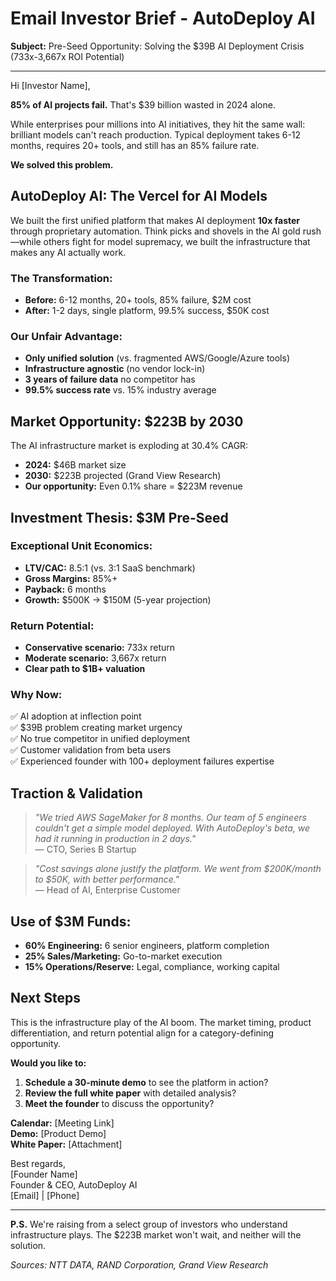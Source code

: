 # Email Investor Brief - AutoDeploy AI

**Subject:** Pre-Seed Opportunity: Solving the $39B AI Deployment Crisis (733x-3,667x ROI Potential)

---

Hi [Investor Name],

**85% of AI projects fail.** That's $39 billion wasted in 2024 alone.

While enterprises pour millions into AI initiatives, they hit the same wall: brilliant models can't reach production. Typical deployment takes 6-12 months, requires 20+ tools, and still has an 85% failure rate.

**We solved this problem.**

## AutoDeploy AI: The Vercel for AI Models

We built the first unified platform that makes AI deployment **10x faster** through proprietary automation. Think picks and shovels in the AI gold rush—while others fight for model supremacy, we built the infrastructure that makes any AI actually work.

### The Transformation:
- **Before:** 6-12 months, 20+ tools, 85% failure, $2M cost
- **After:** 1-2 days, single platform, 99.5% success, $50K cost

### Our Unfair Advantage:
- **Only unified solution** (vs. fragmented AWS/Google/Azure tools)
- **Infrastructure agnostic** (no vendor lock-in)
- **3 years of failure data** no competitor has
- **99.5% success rate** vs. 15% industry average

## Market Opportunity: $223B by 2030

The AI infrastructure market is exploding at 30.4% CAGR:
- **2024:** $46B market size
- **2030:** $223B projected (Grand View Research)
- **Our opportunity:** Even 0.1% share = $223M revenue

## Investment Thesis: $3M Pre-Seed

### Exceptional Unit Economics:
- **LTV/CAC:** 8.5:1 (vs. 3:1 SaaS benchmark)
- **Gross Margins:** 85%+ 
- **Payback:** 6 months
- **Growth:** $500K → $150M (5-year projection)

### Return Potential:
- **Conservative scenario:** 733x return
- **Moderate scenario:** 3,667x return
- **Clear path to $1B+ valuation**

### Why Now:
✅ AI adoption at inflection point  
✅ $39B problem creating market urgency  
✅ No true competitor in unified deployment  
✅ Customer validation from beta users  
✅ Experienced founder with 100+ deployment failures expertise

## Traction & Validation

> *"We tried AWS SageMaker for 8 months. Our team of 5 engineers couldn't get a simple model deployed. With AutoDeploy's beta, we had it running in production in 2 days."*  
> — CTO, Series B Startup

> *"Cost savings alone justify the platform. We went from $200K/month to $50K, with better performance."*  
> — Head of AI, Enterprise Customer

## Use of $3M Funds:
- **60% Engineering:** 6 senior engineers, platform completion
- **25% Sales/Marketing:** Go-to-market execution  
- **15% Operations/Reserve:** Legal, compliance, working capital

## Next Steps

This is the infrastructure play of the AI boom. The market timing, product differentiation, and return potential align for a category-defining opportunity.

**Would you like to:**
1. **Schedule a 30-minute demo** to see the platform in action?
2. **Review the full white paper** with detailed analysis?
3. **Meet the founder** to discuss the opportunity?

**Calendar:** [Meeting Link]  
**Demo:** [Product Demo]  
**White Paper:** [Attachment]

Best regards,  
[Founder Name]  
Founder & CEO, AutoDeploy AI  
[Email] | [Phone]

---

**P.S.** We're raising from a select group of investors who understand infrastructure plays. The $223B market won't wait, and neither will the solution.

*Sources: NTT DATA, RAND Corporation, Grand View Research*